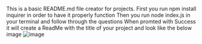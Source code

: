 This is a basic README.md file creator for projects.
First you run npm install inquirer in order to have it properly function
Then you run node index.js in your terminal and follow through the questions
When promted with Success it will create a ReadMe with the title of your project and look like the below image
![image](https://user-images.githubusercontent.com/67080837/91936403-9feb2180-eca4-11ea-8efa-b292c2c014bc.png)